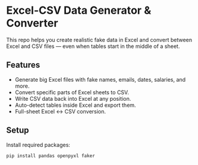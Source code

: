 # Excel-CSV Data Generator & Converter

This repo helps you create realistic fake data in Excel and convert between Excel and CSV files — even when tables start in the middle of a sheet.

## Features

- Generate big Excel files with fake names, emails, dates, salaries, and more.
- Convert specific parts of Excel sheets to CSV.
- Write CSV data back into Excel at any position.
- Auto-detect tables inside Excel and export them.
- Full-sheet Excel ↔ CSV conversion.

## Setup

Install required packages:

```bash
pip install pandas openpyxl faker

